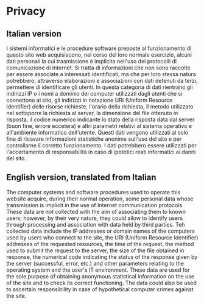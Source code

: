 ---
---

# Privacy


## Italian version
I sistemi informatici e le procedure software preposte al funzionamento di questo sito web
acquisiscono, nel corso del loro normale esercizio, alcuni dati personali la cui trasmissione
è implicita nell'uso dei protocolli di comunicazione di Internet. Si tratta di informazioni che non sono
raccolte per essere associate a interessati identificati, ma che per loro stessa natura potrebbero,
attraverso elaborazioni e associazioni con dati detenuti da terzi, permettere di identificare gli
utenti. In questa categoria di dati rientrano gli indirizzi IP o i nomi a dominio dei computer utilizzati
dagli utenti che si connettono al sito, gli indirizzi in notazione URI (Uniform Resource Identifier)
delle risorse richieste, l'orario della richiesta, il metodo utilizzato nel sottoporre la richiesta al
server, la dimensione del file ottenuto in risposta, il codice numerico indicante lo stato della risposta
data dal server (buon fine, errore eccetera) e altri parametri relativi al sistema operativo e
all'ambiente informatico dell'utente. Questi dati vengono utilizzati al solo fine di ricavare
informazioni statistiche anonime sull'uso del sito e per controllarne il corretto funzionamento. I dati
potrebbero essere utilizzati per l'accertamento di responsabilità in caso di ipotetici reati informatici
ai danni del sito.

## English version, translated from Italian

The computer systems and software procedures used to operate this website acquire, 
during their normal operation, some personal data whose transmission is implicit 
in the use of Internet communication protocols. These data are not collected 
with the aim of associating them to known users; however, by their very nature, they could
allow to identify users through processing and association with data held by third parties. 
Teh collected data include the IP addresses or domain names of the computers used by users 
who connect to the site, the URI (Uniform Resource Identifier) addresses of the requested resources, 
the time of the request, the method used to submit the request to the server, 
the size of the file obtained in response, the numerical code indicating the status 
of the response given by the server (successful, error, etc.) and other parameters 
relating to the operating system and the user's IT environment. 
These data are used for the sole purpose of obtaining anonymous statistical information 
on the use of the site and to check its correct functioning. 
The data could also be used to ascertain responsibility in case of hypothetical computer 
crimes against the site.

